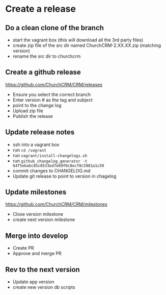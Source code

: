 # Create a release

## Do a clean clone of the branch 
 * start the vagrant box (this will download all the 3rd party files)
 * create zip file of the  src dir named ChurchCRM-2.XX.XX.zip (matching version) 
 * rename the src dir to churchcrm

##  Create a github release   

https://github.com/ChurchCRM/CRM/releases

 * Ensure you select the correct branch
 * Enter version # as the tag and subject 
 * point to the change log 
 * Upload zip file
 * Publish the release 

## Update release notes 
 
 * ssh into a vagrant box 
 * run `cd /vagrant` 
 * run  `vagrant/install-changelogs.sh`
 * run  `github_changelog_generator -t 64f5ebabc85c0533ed7e69f0c8ecf8c5981a1c50`
 * commit changes to CHANGELOG.md
 * Update git release to point to version in chagelog

## Update milestones

https://github.com/ChurchCRM/CRM/milestones

 * Close version milestone 
 * create next version milestone 
 
## Merge into develop 
 * Create PR
 * Approve and merge PR
   
## Rev to the next version 
 * Update app version 
 * create new version  db scripts 
 
 
  


